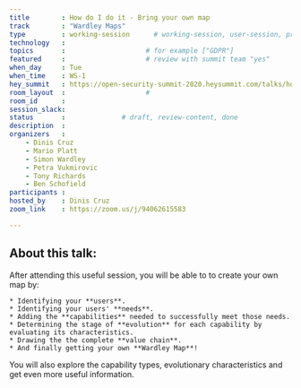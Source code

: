 ```yaml
---
title        : How do I do it - Bring your own map
track        : "Wardley Maps"
type         : working-session      # working-session, user-session, product-session
technology   :
topics       :                    # for example ["GDPR"]
featured     :                    # review with summit team "yes"
when_day     : Tue
when_time    : WS-1
hey_summit   : https://open-security-summit-2020.heysummit.com/talks/how-do-i-do-it-bring-your-own-map/
room_layout  :                    #
room_id      : 
session_slack: 
status       :              # draft, review-content, done
description  :
organizers   :
    - Dinis Cruz
    - Mario Platt
    - Simon Wardley
    - Petra Vukmirovic
    - Tony Richards
    - Ben Schofield
participants :
hosted_by    : Dinis Cruz
zoom_link    : https://zoom.us/j/94062615583

---
```


## About this talk: 

After attending this useful session, you will be able to to create your own map by:


    * Identifying your **users**.
    * Identifying your users' **needs**. 
    * Adding the **capabilities** needed to successfully meet those needs. 
    * Determining the stage of **evolution** for each capability by evaluating its characteristics.
    * Drawing the the complete **value chain**.
    * And finally getting your own **Wardley Map**!
    
You will also explore the capability types, evolutionary characteristics and get even more useful information.

